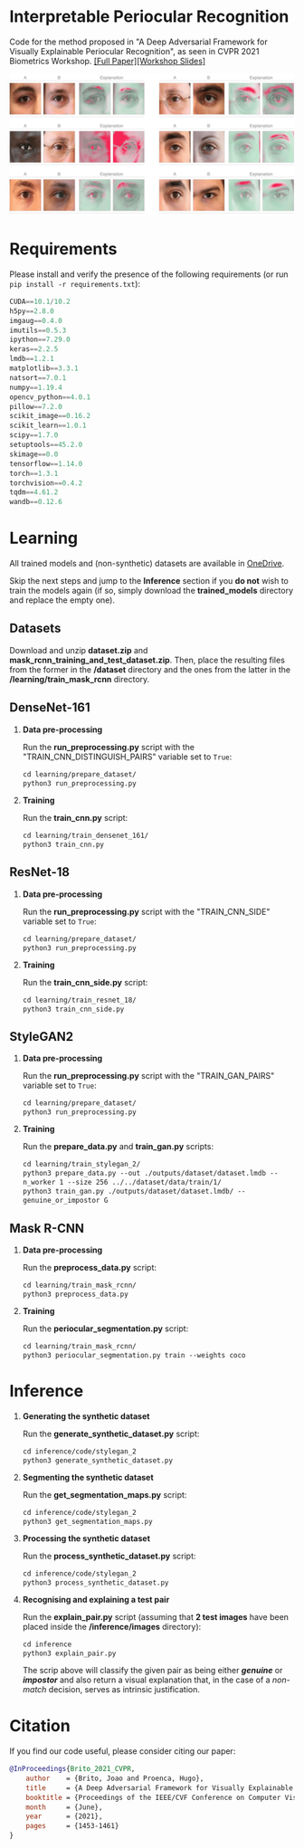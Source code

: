 # Interpretable Periocular Recognition
Code for the method proposed in "A Deep Adversarial Framework for Visually Explainable Periocular Recognition", as seen in CVPR 2021 Biometrics Workshop. [[Full Paper]](https://openaccess.thecvf.com/content/CVPR2021W/Biometrics/papers/Brito_A_Deep_Adversarial_Framework_for_Visually_Explainable_Periocular_Recognition_CVPRW_2021_paper.pdf)[[Workshop Slides]](https://deepneuronic-my.sharepoint.com/:b:/p/joao_brito/EXQPlDkrWwhDqkEHEOuo-aABNtvII4knFxTdb1JKCq2j0w?e=vdVvlP)

![Samples obtained from the proposed method](./Miscellanea/samples.png)

# Requirements
Please install and verify the presence of the following requirements (or run ```pip install -r requirements.txt```):
```python
CUDA==10.1/10.2
h5py==2.8.0
imgaug==0.4.0
imutils==0.5.3
ipython==7.29.0
keras==2.2.5
lmdb==1.2.1
matplotlib==3.3.1
natsort==7.0.1
numpy==1.19.4
opencv_python==4.0.1
pillow==7.2.0
scikit_image==0.16.2
scikit_learn==1.0.1
scipy==1.7.0
setuptools==45.2.0
skimage==0.0
tensorflow==1.14.0
torch==1.3.1
torchvision==0.4.2
tqdm==4.61.2
wandb==0.12.6
```

# Learning
All trained models and (non-synthetic) datasets are available in [OneDrive](https://deepneuronic-my.sharepoint.com/:f:/p/joao_brito/Ev8v03PFj_lFnsHojPv7kR4BgpZRtBeks5t49CytIub4lA?e=vnFPgt).

Skip the next steps and jump to the **Inference** section if you **do not** wish to train the models again (if so, simply download the **trained_models** directory and replace the empty one).

## Datasets
Download and unzip **dataset.zip** and **mask_rcnn_training_and_test_dataset.zip**. Then, place the resulting files from the former in the **/dataset** directory and the ones from the latter in the **/learning/train_mask_rcnn** directory.

## DenseNet-161
1) **Data pre-processing**
    
    Run the **run_preprocessing.py** script with the "TRAIN_CNN_DISTINGUISH_PAIRS" variable set to `True`:
    ```
    cd learning/prepare_dataset/
    python3 run_preprocessing.py
    ```

2) **Training**

    Run the **train_cnn.py** script:
    ```
    cd learning/train_densenet_161/
    python3 train_cnn.py
    ```

## ResNet-18
1) **Data pre-processing**
    
    Run the **run_preprocessing.py** script with the "TRAIN_CNN_SIDE" variable set to `True`:
    ```
    cd learning/prepare_dataset/
    python3 run_preprocessing.py
    ```

2) **Training**

    Run the **train_cnn_side.py** script:
    ```
    cd learning/train_resnet_18/
    python3 train_cnn_side.py
    ```

## StyleGAN2
1) **Data pre-processing**
    
    Run the **run_preprocessing.py** script with the "TRAIN_GAN_PAIRS" variable set to `True`:
    ```
    cd learning/prepare_dataset/
    python3 run_preprocessing.py
    ```

2) **Training**

    Run the **prepare_data.py** and **train_gan.py** scripts:
    ```
    cd learning/train_stylegan_2/
    python3 prepare_data.py --out ./outputs/dataset/dataset.lmdb --n_worker 1 --size 256 ../../dataset/data/train/1/
    python3 train_gan.py ./outputs/dataset/dataset.lmdb/ --genuine_or_impostor G
    ```

## Mask R-CNN
1) **Data pre-processing**

    Run the **preprocess_data.py** script:
    ```
    cd learning/train_mask_rcnn/
    python3 preprocess_data.py
    ```

2) **Training**

    Run the **periocular_segmentation.py** script:
    ```
    cd learning/train_mask_rcnn/
    python3 periocular_segmentation.py train --weights coco 
    ```

# Inference
1) **Generating the synthetic dataset**

    Run the **generate_synthetic_dataset.py** script:
    ```
    cd inference/code/stylegan_2
    python3 generate_synthetic_dataset.py
    ```

2) **Segmenting the synthetic dataset**

    Run the **get_segmentation_maps.py** script:
    ```
    cd inference/code/stylegan_2
    python3 get_segmentation_maps.py
    ```

3) **Processing the synthetic dataset**

    Run the **process_synthetic_dataset.py** script:
    ```
    cd inference/code/stylegan_2
    python3 process_synthetic_dataset.py
    ```

4) **Recognising and explaining a test pair**

    Run the **explain_pair.py** script (assuming that **2 test images** have been placed inside the **/inference/images** directory):
    ```
    cd inference
    python3 explain_pair.py
    ```
    The scrip above will classify the given pair as being either ***genuine*** or ***impostor*** and also return a visual explanation that, in the case of a *non-match* decision, serves as intrinsic justification.

# Citation
If you find our code useful, please consider citing our paper: 

```bibtex
@InProceedings{Brito_2021_CVPR,
    author    = {Brito, Joao and Proenca, Hugo},
    title     = {A Deep Adversarial Framework for Visually Explainable Periocular Recognition},
    booktitle = {Proceedings of the IEEE/CVF Conference on Computer Vision and Pattern Recognition (CVPR) Workshops},
    month     = {June},
    year      = {2021},
    pages     = {1453-1461}
}
```
